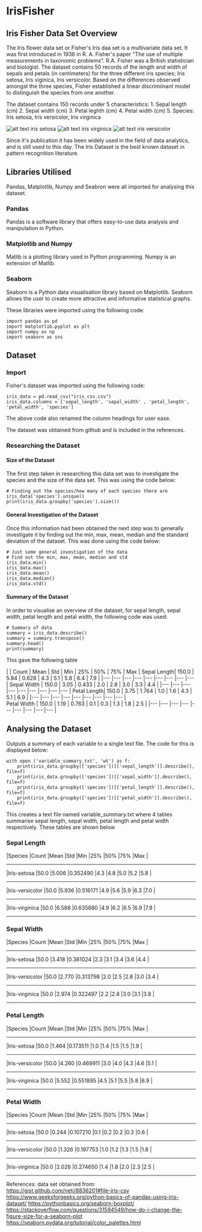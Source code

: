 # IrisFisher

Iris Fisher Data Set Overview
---
<p> The Iris flower data set or Fisher's Iris daa set is a multivariate data set. It was first introduced in 1936 in R. A. Fisher's paper <e/m>"The use of multiple measurements in taxonomic problems"<e/m>. R.A. Fisher was a British statistician and biologist. The dataset contains 50 records of the length and width of sepals and petals (in centimeters) for the three different iris species; <e/m> Iris setosa, Iris viginica, Iris versicolor<e/m>. Based on the differences observed amongst the three species, Fisher established a linear discrimiinant model to distinguish the species from one another.<p>

<p> The dataset contains 150 records under 5 characteristics:
1.  Sepal length (cm)
2.  Sepal width (cm)
3.  Petal leghth (cm)
4.  Petal width (cm)
5.  Species: <e/m> Iris setosa, Iris versicolor, Iris virginica<e/m>

![alt text](https://i.ebayimg.com/images/g/PxUAAMXQwwlSAaCr/s-l300.jpg) iris setosa
![alt text](https://upload.wikimedia.org/wikipedia/commons/9/9f/Iris_virginica.jpg) iris virginica
![alt text](hhttps://upload.wikimedia.org/wikipedia/commons/2/27/Blue_Flag%2C_Ottawa.jpg) iris versicolor


<p>Since it's publication it has been widely used in the field of data analytics, and is still used to this day. The Iris Dataset is the best known dataset in pattern recognition literature.<p>

Libraries Utilised
---
Pandas, Matplotlib, Numpy and Seabron were all imported for analysing this dataset.

### Pandas
Pandas is a software library that offers easy-to-use data analysis and manipulation in Python.

### Matplotlib and Numpy
Matlib is a plotting library used in Python programming. Numpy is an extension of Matlib.

### Seaborn
Seaborn is a Python data visualisation library based on Matplotlib. Seaborn allows the user to create more attractive and informative statistical graphs.

These libraries were imported using the following code:

```
import pandas as pd
import matplotlib.pyplot as plt
import numpy as np
import seaborn as sns
```

## Dataset
### Import
Fisher's dataset was imported using the following code:

```
iris_data = pd.read_csv("iris_csv.csv")
iris_data.columns = ['sepal_length', 'sepal_width' , 'petal_length', 'petal_width', 'species']
```

The above code also renamed the column headings for user ease.

The dataset was obtained from github and is included in the references.

### Researching the Dataset
#### Size of the Dataset
The first step taken in researching this data set was to investigate the species and the size of the data set. This was using the code below:
```
# Finding out the species/how many of each species there are
iris_data['species'].unique()
print(iris_data.groupby('species').size())
```
#### General Investigation of the Dataset
Once this information had been obtained the next step was to generally investigate it by finding out the min, max, mean, median and the standard deviation of the dataset. This was done using the code below:

```
# Just some general investigation of the data
# Find out the min, max, mean, median and std
iris_data.min()
iris_data.max()
iris_data.mean()
iris_data.median()
iris_data.std()
```
#### Summary of the Dataset
In order to visualise an overview of the dataset, for sepal length, sepal width, petal length and petal width, the following code was used:

```
# Summary of data
summary = iris_data.describe()
summary = summary.transpose()
summary.head()
print(summary)
```
This gave the following table

|            | Count  | Mean | Std   | Min | 25%  | 50%   | 75%  | Max  |
 Sepal Length| 150.0  | 5.84 | 0.828 | 4.3 | 5.1  | 5.8   | 6.4  | 7.9  |
|---         |---     |---   |---    |---  |---   |---    |---   |---   | 
 Sepal Width | 150.0  | 3.05 | 0.433 | 2.0 | 2.8  | 3.0   | 3.3  | 4.4  |
|---         |---     |---   |---    |---  |---   |---    |---   |---   | 
 Petal Length| 150.0  | 3.75 | 1.764 | 1.0 | 1.6  | 4.3   | 5.1  | 6.9  |
|---         |---     |---   |---    |---  |---   |---    |---   |---   |  
 Petal Width | 150.0  | 1.19 | 0.763 | 0.1 | 0.3  | 1.3   | 1.8  | 2.5  |
|---         |---     |---   |---    |---  |---   |---    |---   |---   |  

Analysing the Dataset
---
Outputs a summary of each variable to a single text file. The code for this is displayed below:
```
with open ('variable_summary.txt', 'wt') as f:
    print(iris_data.groupby(['species'])[['sepal_length']].describe(), file=f)
    print(iris_data.groupby(['species'])[['sepal_width']].describe(), file=f)
    print(iris_data.groupby(['species'])[['petal_length']].describe(), file=f)
    print(iris_data.groupby(['species'])[['petal_width']].describe(), file=f)
```
This creates a text file named variable_summary.txt where 4 tables summarise sepal length, sepal width, petal length and petal width respectively. These tables are shown below

### Sepal Length                                            
|Species            |Count   |Mean   |Std       |Min    |25%    |50%    |75%    |Max    |
-------------------- -------- ------- ---------- ------- ------- ------- ------- --------                                                     
|Iris-setosa        |50.0    |5.006  |0.352490  |4.3    |4.8    |5.0    |5.2    |5.8    |
-------------------- -------- ------- ---------- ------- ------- ------- ------- --------                                                     
|Iris-versicolor    |50.0    |5.936  |0.516171  |4.9    |5.6    |5.9    |6.3    |7.0    |
-------------------- -------- ------- ---------- ------- ------- ------- ------- --------                                                     
|Iris-virginica     |50.0    |6.588  |0.635880  |4.9    |6.2    |6.5    |6.9    |7.9    |
-------------------- -------- ------- ---------- ------- ------- ------- ------- -------- 

### Sepal Width                                              
|Species            |Count   |Mean   |Std       |Min    |25%    |50%    |75%    |Max    |
-------------------- -------- ------- ---------- ------- ------- ------- ------- --------                                                     
|Iris-setosa        |50.0    |3.418  |0.381024  |2.3    |3.1    |3.4    |3.6    |4.4    |
-------------------- -------- ------- ---------- ------- ------- ------- ------- --------                                                     
|Iris-versicolor    |50.0    |2.770  |0.313798  |2.0    |2.5    |2.8    |3.0    |3.4    |
-------------------- -------- ------- ---------- ------- ------- ------- ------- --------                                                     
|Iris-virginica     |50.0    |2.974  |0.322497  |2.2    |2.8    |3.0    |3.1    |3.8    |
-------------------- -------- ------- ---------- ------- ------- ------- ------- -------- 

### Petal Length
|Species            |Count   |Mean   |Std       |Min    |25%    |50%    |75%    |Max    |
-------------------- -------- ------- ---------- ------- ------- ------- ------- --------                                                     
|Iris-setosa        |50.0    |1.464  |0.173511  |1.0    |1.4    |1.5    |1.5    |1.9    |
-------------------- -------- ------- ---------- ------- ------- ------- ------- --------                                                     
|Iris-versicolor    |50.0    |4.260  |0.469911  |3.0    |4.0    |4.3    |4.6    |5.1    |
-------------------- -------- ------- ---------- ------- ------- ------- ------- --------                                                     
|Iris-virginica     |50.0    |5.552  |0.551895  |4.5    |5.1    |5.5    |5.8    |6.9    |
-------------------- -------- ------- ---------- ------- ------- ------- ------- -------- 

### Petal Width
|Species            |Count   |Mean   |Std       |Min    |25%    |50%    |75%    |Max    |
-------------------- -------- ------- ---------- ------- ------- ------- ------- --------                                                     
|Iris-setosa        |50.0    |0.244  |0.107210  |0.1    |0.2    |0.2    |0.3    |0.6    |
-------------------- -------- ------- ---------- ------- ------- ------- ------- --------                                                     
|Iris-versicolor    |50.0    |1.326  |0.197753  |1.0    |1.2    |1.3    |1.5    |1.8    |
-------------------- -------- ------- ---------- ------- ------- ------- ------- --------                                                     
|Iris-virginica     |50.0    |2.026  |0.274650  |1.4    |1.8    |2.0    |2.3    |2.5    |
-------------------- -------- ------- ---------- ------- ------- ------- ------- -------- 



References:
data set obtained from: https://gist.github.com/netj/8836201#file-iris-csv
https://www.geeksforgeeks.org/python-basics-of-pandas-using-iris-dataset/
https://pythonbasics.org/seaborn-boxplot/
https://stackoverflow.com/questions/31594549/how-do-i-change-the-figure-size-for-a-seaborn-plot
https://seaborn.pydata.org/tutorial/color_palettes.html